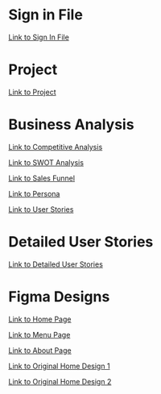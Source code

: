 # Sign in File

[Link to Sign In File](sign_in.md)

# Project

[Link to Project](https://github.com/Lazaro-Barrios/my-app2)

# Business Analysis

[Link to Competitive Analysis](Business%20Analysis/Competitive%20Analysis.pdf) <br>

[Link to SWOT Analysis](Business%20Analysis/SWOT%20Analysis.pdf) <br>

[Link to Sales Funnel](Business%20Analysis/Sales%20Funnel.pdf) <br>

[Link to Persona](Business%20Analysis/Persona.pdf) <br>

[Link to User Stories](Business%20Analysis/User%20Stories.pdf) <br>

# Detailed User Stories

[Link to Detailed User Stories](Business%20Analysis/User%20Stories%20Cont.pdf) <br>

# Figma Designs

[Link to Home Page](Figma%20Designs/HomePageFinal.png) <br>

[Link to Menu Page](Figma%20Designs/MenuPage.png) <br>

[Link to About Page](Figma%20Designs/AboutPage.png) <br>

[Link to Original Home Design 1](Figma%20Designs/HomePage1.png) <br>

[Link to Original Home Design 2](Figma%20Designs/HomePage2.png) <br>

